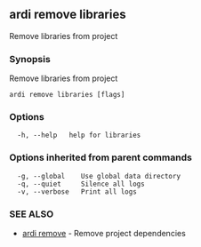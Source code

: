 ## ardi remove libraries

Remove libraries from project

### Synopsis


Remove libraries from project

```
ardi remove libraries [flags]
```

### Options

```
  -h, --help   help for libraries
```

### Options inherited from parent commands

```
  -g, --global    Use global data directory
  -q, --quiet     Silence all logs
  -v, --verbose   Print all logs
```

### SEE ALSO

* [ardi remove](ardi_remove.md)	 - Remove project dependencies

